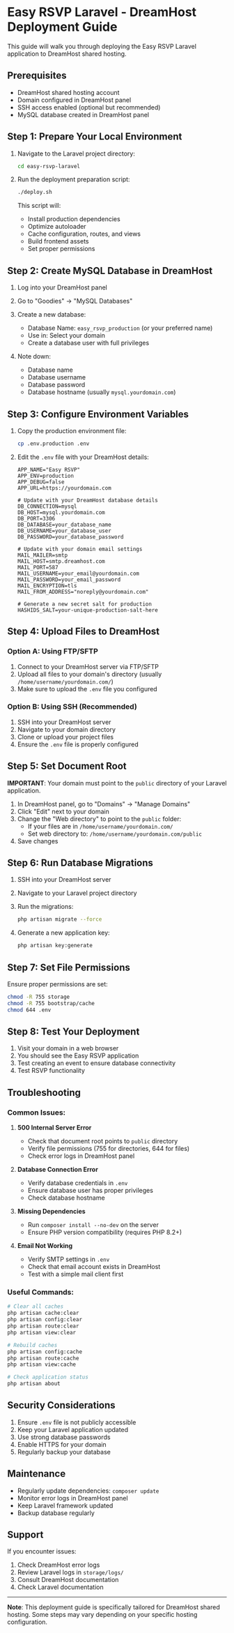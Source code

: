 # Easy RSVP Laravel - DreamHost Deployment Guide

This guide will walk you through deploying the Easy RSVP Laravel application to DreamHost shared hosting.

## Prerequisites

- DreamHost shared hosting account
- Domain configured in DreamHost panel
- SSH access enabled (optional but recommended)
- MySQL database created in DreamHost panel

## Step 1: Prepare Your Local Environment

1. Navigate to the Laravel project directory:
   ```bash
   cd easy-rsvp-laravel
   ```

2. Run the deployment preparation script:
   ```bash
   ./deploy.sh
   ```

   This script will:
   - Install production dependencies
   - Optimize autoloader
   - Cache configuration, routes, and views
   - Build frontend assets
   - Set proper permissions

## Step 2: Create MySQL Database in DreamHost

1. Log into your DreamHost panel
2. Go to "Goodies" → "MySQL Databases"
3. Create a new database:
   - Database Name: `easy_rsvp_production` (or your preferred name)
   - Use in: Select your domain
   - Create a database user with full privileges

4. Note down:
   - Database name
   - Database username
   - Database password
   - Database hostname (usually `mysql.yourdomain.com`)

## Step 3: Configure Environment Variables

1. Copy the production environment file:
   ```bash
   cp .env.production .env
   ```

2. Edit the `.env` file with your DreamHost details:
   ```env
   APP_NAME="Easy RSVP"
   APP_ENV=production
   APP_DEBUG=false
   APP_URL=https://yourdomain.com

   # Update with your DreamHost database details
   DB_CONNECTION=mysql
   DB_HOST=mysql.yourdomain.com
   DB_PORT=3306
   DB_DATABASE=your_database_name
   DB_USERNAME=your_database_user
   DB_PASSWORD=your_database_password

   # Update with your domain email settings
   MAIL_MAILER=smtp
   MAIL_HOST=smtp.dreamhost.com
   MAIL_PORT=587
   MAIL_USERNAME=your_email@yourdomain.com
   MAIL_PASSWORD=your_email_password
   MAIL_ENCRYPTION=tls
   MAIL_FROM_ADDRESS="noreply@yourdomain.com"

   # Generate a new secret salt for production
   HASHIDS_SALT=your-unique-production-salt-here
   ```

## Step 4: Upload Files to DreamHost

### Option A: Using FTP/SFTP
1. Connect to your DreamHost server via FTP/SFTP
2. Upload all files to your domain's directory (usually `/home/username/yourdomain.com/`)
3. Make sure to upload the `.env` file you configured

### Option B: Using SSH (Recommended)
1. SSH into your DreamHost server
2. Navigate to your domain directory
3. Clone or upload your project files
4. Ensure the `.env` file is properly configured

## Step 5: Set Document Root

**IMPORTANT**: Your domain must point to the `public` directory of your Laravel application.

1. In DreamHost panel, go to "Domains" → "Manage Domains"
2. Click "Edit" next to your domain
3. Change the "Web directory" to point to the `public` folder:
   - If your files are in `/home/username/yourdomain.com/`
   - Set web directory to: `/home/username/yourdomain.com/public`
4. Save changes

## Step 6: Run Database Migrations

1. SSH into your DreamHost server
2. Navigate to your Laravel project directory
3. Run the migrations:
   ```bash
   php artisan migrate --force
   ```

4. Generate a new application key:
   ```bash
   php artisan key:generate
   ```

## Step 7: Set File Permissions

Ensure proper permissions are set:
```bash
chmod -R 755 storage
chmod -R 755 bootstrap/cache
chmod 644 .env
```

## Step 8: Test Your Deployment

1. Visit your domain in a web browser
2. You should see the Easy RSVP application
3. Test creating an event to ensure database connectivity
4. Test RSVP functionality

## Troubleshooting

### Common Issues:

1. **500 Internal Server Error**
   - Check that document root points to `public` directory
   - Verify file permissions (755 for directories, 644 for files)
   - Check error logs in DreamHost panel

2. **Database Connection Error**
   - Verify database credentials in `.env`
   - Ensure database user has proper privileges
   - Check database hostname

3. **Missing Dependencies**
   - Run `composer install --no-dev` on the server
   - Ensure PHP version compatibility (requires PHP 8.2+)

4. **Email Not Working**
   - Verify SMTP settings in `.env`
   - Check that email account exists in DreamHost
   - Test with a simple mail client first

### Useful Commands:

```bash
# Clear all caches
php artisan cache:clear
php artisan config:clear
php artisan route:clear
php artisan view:clear

# Rebuild caches
php artisan config:cache
php artisan route:cache
php artisan view:cache

# Check application status
php artisan about
```

## Security Considerations

1. Ensure `.env` file is not publicly accessible
2. Keep your Laravel application updated
3. Use strong database passwords
4. Enable HTTPS for your domain
5. Regularly backup your database

## Maintenance

- Regularly update dependencies: `composer update`
- Monitor error logs in DreamHost panel
- Keep Laravel framework updated
- Backup database regularly

## Support

If you encounter issues:
1. Check DreamHost error logs
2. Review Laravel logs in `storage/logs/`
3. Consult DreamHost documentation
4. Check Laravel documentation

---

**Note**: This deployment guide is specifically tailored for DreamHost shared hosting. Some steps may vary depending on your specific hosting configuration.
